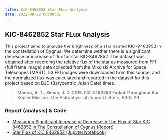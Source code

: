```yaml
---
title: KIC-8462852 Star FLux Analysis
date: 2022-08-22 00:00:01
---
```


## KIC-8462852 Star FLux Analysis

This project aims to analyze the brightness of a star named KIC-8462852 in the constellation of Cygnus. We determine wether there is a significant decrease or increase of flux for star KIC-8462852. The dataset was obtained after recording the relative flux of the star as measured from FFI (full frame image) data collected from the Mikulski Archive for Space Telescopes (MAST). 53 FFI images were downloaded from this source, and the normalized flux was calculated and reported in the dataset for this project based on BJD (Barycentric Julian Date) times.

> Montet, B. T., Simon, J. D. 2016. KIC 8462852 Faded Throughout the Kepler Mission. The Astrophysical Journal Letters, 830:L39.

### Report (analysis) & Code

- [Measuring Significant Increase or Decrease in The Flux of Star KIC 8462852 in The Constellation of Cygnus (Report)](./star-flux/Star%20Flux%20of%20KIC%208462852%20report.pdf)
- [Star Flux of KIC 8462852 (Jupyter Notebook)](./star-flux/Star%20Flux%20of%20KIC%208462852%20code.pdf)

